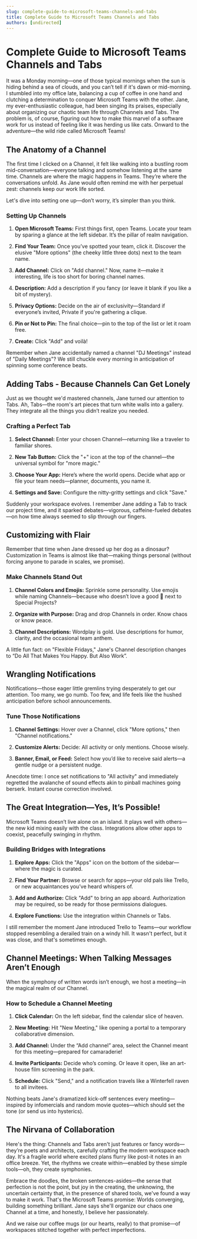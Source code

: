 ```yaml
---
slug: complete-guide-to-microsoft-teams-channels-and-tabs
title: Complete Guide to Microsoft Teams Channels and Tabs
authors: [undirected]
---
```



# Complete Guide to Microsoft Teams Channels and Tabs 

It was a Monday morning—one of those typical mornings when the sun is hiding behind a sea of clouds, and you can’t tell if it's dawn or mid-morning. I stumbled into my office late, balancing a cup of coffee in one hand and clutching a determination to conquer Microsoft Teams with the other. Jane, my ever-enthusiastic colleague, had been singing its praises, especially about organizing our chaotic team life through Channels and Tabs. The problem is, of course, figuring out how to make this marvel of a software work for us instead of feeling like it was herding us like cats. Onward to the adventure—the wild ride called Microsoft Teams!

## The Anatomy of a Channel

The first time I clicked on a Channel, it felt like walking into a bustling room mid-conversation—everyone talking and somehow listening at the same time. Channels are where the magic happens in Teams. They’re where the conversations unfold. As Jane would often remind me with her perpetual zest: channels keep our work life sorted. 

Let's dive into setting one up—don’t worry, it’s simpler than you think.

### Setting Up Channels

1. **Open Microsoft Teams:** First things first, open Teams. Locate your team by sparing a glance at the left sidebar. It’s the pillar of realm navigation.

2. **Find Your Team:** Once you’ve spotted your team, click it. Discover the elusive "More options" (the cheeky little three dots) next to the team name.

3. **Add Channel:** Click on "Add channel." Now, name it—make it interesting, life is too short for boring channel names.

4. **Description:** Add a description if you fancy (or leave it blank if you like a bit of mystery).

5. **Privacy Options:** Decide on the air of exclusivity—Standard if everyone’s invited, Private if you're gathering a clique.

6. **Pin or Not to Pin:** The final choice—pin to the top of the list or let it roam free.

7. **Create:** Click "Add" and voilà!

Remember when Jane accidentally named a channel "DJ Meetings" instead of "Daily Meetings"? We still chuckle every morning in anticipation of spinning some conference beats.

## Adding Tabs - Because Channels Can Get Lonely

Just as we thought we'd mastered channels, Jane turned our attention to Tabs. Ah, Tabs—the room's art pieces that turn white walls into a gallery. They integrate all the things you didn’t realize you needed.

### Crafting a Perfect Tab

1. **Select Channel:** Enter your chosen Channel—returning like a traveler to familiar shores.

2. **New Tab Button:** Click the "+" icon at the top of the channel—the universal symbol for "more magic."

3. **Choose Your App:** Here’s where the world opens. Decide what app or file your team needs—planner, documents, you name it.

4. **Settings and Save:** Configure the nitty-gritty settings and click "Save."

Suddenly your workspace evolves. I remember Jane adding a Tab to track our project time, and it sparked debates—vigorous, caffeine-fueled debates—on how time always seemed to slip through our fingers. 

## Customizing with Flair

Remember that time when Jane dressed up her dog as a dinosaur? Customization in Teams is almost like that—making things personal (without forcing anyone to parade in scales, we promise). 

### Make Channels Stand Out

1. **Channel Colors and Emojis:** Sprinkle some personality. Use emojis while naming Channels—because who doesn’t love a good 🎉 next to Special Projects?

2. **Organize with Purpose:** Drag and drop Channels in order. Know chaos or know peace.

3. **Channel Descriptions:** Wordplay is gold. Use descriptions for humor, clarity, and the occasional team anthem. 

A little fun fact: on "Flexible Fridays," Jane's Channel description changes to “Do All That Makes You Happy. But Also Work”.

## Wrangling Notifications

Notifications—those eager little gremlins trying desperately to get our attention. Too many, we go numb. Too few, and life feels like the hushed anticipation before school announcements.

### Tune Those Notifications

1. **Channel Settings:** Hover over a Channel, click "More options," then "Channel notifications."

2. **Customize Alerts:** Decide: All activity or only mentions. Choose wisely. 

3. **Banner, Email, or Feed:** Select how you’d like to receive said alerts—a gentle nudge or a persistent nudge.

Anecdote time: I once set notifications to "All activity" and immediately regretted the avalanche of sound effects akin to pinball machines going berserk. Instant course correction involved.

## The Great Integration—Yes, It’s Possible!

Microsoft Teams doesn’t live alone on an island. It plays well with others—the new kid mixing easily with the class. Integrations allow other apps to coexist, peacefully swinging in rhythm.

### Building Bridges with Integrations

1. **Explore Apps:** Click the "Apps" icon on the bottom of the sidebar—where the magic is curated.

2. **Find Your Partner:** Browse or search for apps—your old pals like Trello, or new acquaintances you’ve heard whispers of.

3. **Add and Authorize:** Click "Add" to bring an app aboard. Authorization may be required, so be ready for those permissions dialogues.

4. **Explore Functions:** Use the integration within Channels or Tabs.

I still remember the moment Jane introduced Trello to Teams—our workflow stopped resembling a derailed train on a windy hill. It wasn't perfect, but it was close, and that's sometimes enough.

## Channel Meetings: When Talking Messages Aren’t Enough

When the symphony of written words isn’t enough, we host a meeting—in the magical realm of our Channel.

### How to Schedule a Channel Meeting

1. **Click Calendar:** On the left sidebar, find the calendar slice of heaven. 

2. **New Meeting:** Hit "New Meeting," like opening a portal to a temporary collaborative dimension.

3. **Add Channel:** Under the “Add channel” area, select the Channel meant for this meeting—prepared for camaraderie!

4. **Invite Participants:** Decide who’s coming. Or leave it open, like an art-house film screening in the park.

5. **Schedule:** Click "Send," and a notification travels like a Winterfell raven to all invitees.

Nothing beats Jane's dramatized kick-off sentences every meeting—inspired by infomercials and random movie quotes—which should set the tone (or send us into hysterics).

## The Nirvana of Collaboration

Here's the thing: Channels and Tabs aren't just features or fancy words— they’re poets and architects, carefully crafting the modern workspace each day. It's a fragile world where excited plans flurry like post-it notes in an office breeze. Yet, the rhythms we create within—enabled by these simple tools—oh, they create symphonies.

Embrace the doodles, the broken sentences-asides—the sense that perfection is not the point, but joy in the creating, the unknowing, the uncertain certainty that, in the presence of shared tools, we've found a way to make it work. That's the Microsoft Teams promise: Worlds converging, building something brilliant. Jane says she'll organize our chaos one Channel at a time, and honestly, I believe her passionately. 

And we raise our coffee mugs (or our hearts, really) to that promise—of workspaces stitched together with perfect imperfections.